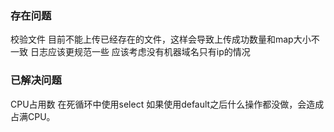 ### 存在问题

校验文件
目前不能上传已经存在的文件，这样会导致上传成功数量和map大小不一致
日志应该更规范一些
应该考虑没有机器域名只有ip的情况

### 已解决问题
CPU占用数
在死循环中使用select 如果使用default之后什么操作都没做，会造成占满CPU。


